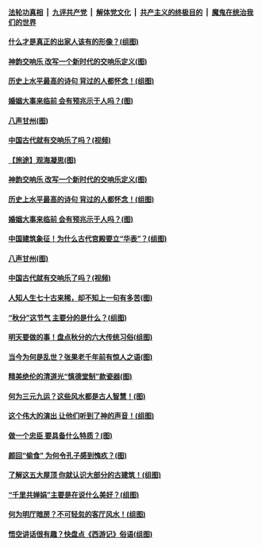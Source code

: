 ####  [法轮功真相](../../../../basic/blob/master/README.md?t=09241913) &nbsp;|&nbsp; [九评共产党](../../../../9ping.md/blob/master/README.md?t=09241913) &nbsp;|&nbsp; [解体党文化](../../../../jtdwh.md/blob/master/README.md?t=09241913)  &nbsp;|&nbsp; [共产主义的终极目的](../../../../gczydzjmd.md/blob/master/README.md?t=09241913) &nbsp;|&nbsp; [魔鬼在统治我们的世界](../../../../mgztzwmdsj.md/blob/master/README.md?t=09241913) 

#### [什么才是真正的出家人该有的形像？(组图)](../pages/p7/908162.md?t=09241913) 

#### [神韵交响乐 改写一个新时代的交响乐定义(图)](../pages/p7/908335.md?t=09241913) 

#### [历史上水平最高的诗句 背过的人都怀念！(组图)](../pages/p7/904926.md?t=09241913) 

#### [婚姻大事来临前 会有预兆示于人吗？(图)](../pages/p7/905083.md?t=09241913) 

#### [八声甘州(图)](../pages/p7/908205.md?t=09241913) 

#### [中国古代就有交响乐了吗？(视频)](../pages/p7/906134.md?t=09241913) 

#### [【旅途】观海凝思(图)](../pages/p7/908259.md?t=09241913) 

#### [神韵交响乐 改写一个新时代的交响乐定义(图)](../pages/p7/908335.md?t=09241913) 

#### [历史上水平最高的诗句 背过的人都怀念！(组图)](../pages/p7/904926.md?t=09241913) 

#### [婚姻大事来临前 会有预兆示于人吗？(图)](../pages/p7/905083.md?t=09241913) 

#### [中国建筑象征！为什么古代宫殿要立“华表”？(组图)](../pages/p7/907440.md?t=09241913) 

#### [八声甘州(图)](../pages/p7/908205.md?t=09241913) 

#### [中国古代就有交响乐了吗？(视频)](../pages/p7/906134.md?t=09241913) 

#### [人知人生七十古来稀，却不知上一句有多苦(图)](../pages/p7/906478.md?t=09241913) 

#### [“秋分”这节气 主要分的是什么？(组图)](../pages/p7/907099.md?t=09241913) 

#### [明天要做的事！盘点秋分的六大传统习俗(组图)](../pages/p7/907100.md?t=09241913) 

#### [当今为何是乱世？张果老千年前有惊人之语(图)](../pages/p7/907732.md?t=09241913) 

#### [精美绝伦的清道光“慎德堂制”款瓷器(图)](../pages/p7/907390.md?t=09241913) 

#### [何为三元九运？这些风水都是古人智慧！(图)](../pages/p7/887486.md?t=09241913) 

#### [这个伟大的演出 让他们听到了神的声音！(组图)](../pages/p7/908076.md?t=09241913) 

#### [做一个忠臣 要具备什么特质？(图)](../pages/p7/906864.md?t=09241913) 

#### [颜回“偷食” 为何令孔子感到愧疚？(图)](../pages/p7/907860.md?t=09241913) 

#### [了解这五大屋顶 你就认识大部分的古建筑！(组图)](../pages/p7/907315.md?t=09241913) 

#### [“千里共婵娟”主要是在说什么美好？(组图)](../pages/p7/907434.md?t=09241913) 

#### [何为明厅暗房？不可轻忽的客厅风水！(组图)](../pages/p7/887512.md?t=09241913) 

#### [悟空讲话很有趣？快盘点《西游记》俗语(组图)](../pages/p7/907421.md?t=09241913) 

